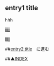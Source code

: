 ## entry1 title

hhh

jjjjj

jjjjj

##[entry2 title](/contents/entries/entry2/entry.html)　に進む

##▲[INDEX](/contents/entries/agenda/entry.html)
